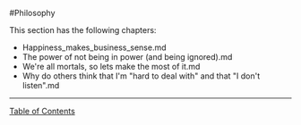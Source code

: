 #Philosophy

This section has the following chapters:

* Happiness_makes_business_sense.md
* The power of not being in power (and being ignored).md
* We're all mortals, so lets make the most of it.md
* Why do others think that I'm "hard to deal with" and that "I don't listen".md



- - - - 
[Table of Contents](../../Table_of_contents.md) 